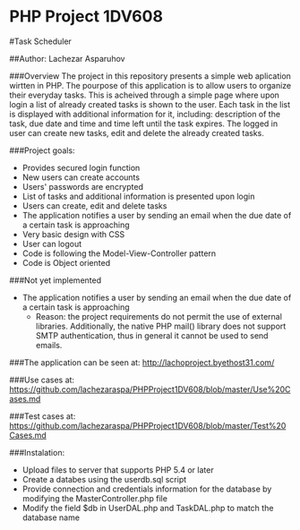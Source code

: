 # PHP Project 1DV608
#Task Scheduler 

##Author: Lachezar Asparuhov

###Overview
  The project in this repository presents a simple web aplication wirtten in PHP. The pourpose of this application is to allow users to organize their everyday tasks. This is acheived through a simple page where upon login a list of already created tasks is shown to the user. Each task in the list is displayed with additional information for it, including: description of the task, due date and time and time left until the task expires. The logged in user can create new tasks, edit and delete the already created tasks.
  
###Project goals:
  * Provides secured login function 
  * New users can create accounts
  * Users' passwords are encrypted 
  * List of tasks and additional information is presented upon login
  * Users can create, edit and delete tasks
  * The application notifies a user by sending an email when the due date of a certain task is approaching
  * Very basic design with CSS
  * User can logout
  * Code is following the Model-View-Controller pattern
  * Code is Object oriented 

###Not yet implemented 
  * The application notifies a user by sending an email when the due date of a certain task is approaching
    * Reason: the project requirements do not permit the use of external libraries. Additionally, the native PHP mail() library     does not support SMTP authentication, thus in general it cannot be used to send emails.
    

###The application can be seen at: http://lachoproject.byethost31.com/

###Use cases at: https://github.com/lachezaraspa/PHPProject1DV608/blob/master/Use%20Cases.md

###Test cases at: https://github.com/lachezaraspa/PHPProject1DV608/blob/master/Test%20Cases.md

###Instalation:  
  * Upload files to server that supports PHP 5.4 or later
  * Create a databes using the userdb.sql script
  * Provide connection and credentials information for the database by modifying the MasterController.php file
  * Modify the field $db in UserDAL.php and TaskDAL.php to match the database name
  
